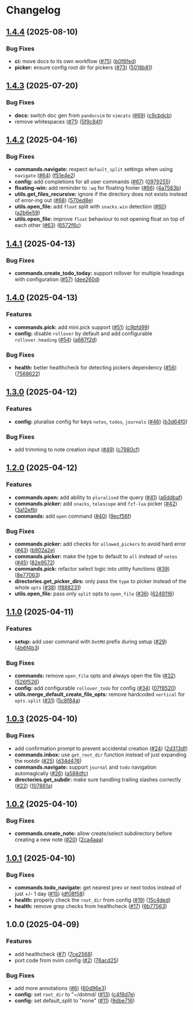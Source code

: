 # Changelog

## [1.4.4](https://github.com/y3owk1n/dotmd.nvim/compare/v1.4.3...v1.4.4) (2025-08-10)


### Bug Fixes

* **ci:** move docs to its own workflow ([#75](https://github.com/y3owk1n/dotmd.nvim/issues/75)) ([b0f6fed](https://github.com/y3owk1n/dotmd.nvim/commit/b0f6fed4b43ab3dacdc30a0333a01c474b10869a))
* **picker:** ensure config root dir for pickers ([#73](https://github.com/y3owk1n/dotmd.nvim/issues/73)) ([5018b81](https://github.com/y3owk1n/dotmd.nvim/commit/5018b81933cdeb24f75460295e4cc9d831af6285))

## [1.4.3](https://github.com/y3owk1n/dotmd.nvim/compare/v1.4.2...v1.4.3) (2025-07-20)


### Bug Fixes

* **docs:** switch doc gen from `pandocvim` to `vimcats` ([#69](https://github.com/y3owk1n/dotmd.nvim/issues/69)) ([c9cbdcb](https://github.com/y3owk1n/dotmd.nvim/commit/c9cbdcba1916a19c3ebce1e13ecf02d271766d52))
* remove whitespaces ([#71](https://github.com/y3owk1n/dotmd.nvim/issues/71)) ([5f9c84f](https://github.com/y3owk1n/dotmd.nvim/commit/5f9c84f1abfdf47024ccedc9c497762d811a25b1))

## [1.4.2](https://github.com/y3owk1n/dotmd.nvim/compare/v1.4.1...v1.4.2) (2025-04-16)


### Bug Fixes

* **commands.navigate:** respect `default_split` settings when using `navigate` ([#64](https://github.com/y3owk1n/dotmd.nvim/issues/64)) ([f51e4e2](https://github.com/y3owk1n/dotmd.nvim/commit/f51e4e2be6b10f5e5702c4427a8ee2ecbba8e23e))
* **config:** add completions for all user commands ([#67](https://github.com/y3owk1n/dotmd.nvim/issues/67)) ([0979255](https://github.com/y3owk1n/dotmd.nvim/commit/0979255d8561534aa7c2fac2fe580e0a5157c94e))
* **floating-win:** add reminder to `:wq` for floating footer ([#66](https://github.com/y3owk1n/dotmd.nvim/issues/66)) ([4a7583b](https://github.com/y3owk1n/dotmd.nvim/commit/4a7583b39c54b50eb35ff66d7e7a4eaf0181e803))
* **utils.get_files_recursive:** ignore if the directory does not exists instead of error-ing out ([#68](https://github.com/y3owk1n/dotmd.nvim/issues/68)) ([570ed8e](https://github.com/y3owk1n/dotmd.nvim/commit/570ed8e300611985bc7742f2cb44a13e67d5d796))
* **utils.open_file:** add `float` split with `snacks.win` detection ([#60](https://github.com/y3owk1n/dotmd.nvim/issues/60)) ([a2b6e59](https://github.com/y3owk1n/dotmd.nvim/commit/a2b6e59a312681e45962b5fdad5427efa6694d9f))
* **utils.open_file:** improve `float` behaviour to not opening float on top of each other ([#63](https://github.com/y3owk1n/dotmd.nvim/issues/63)) ([6572f6c](https://github.com/y3owk1n/dotmd.nvim/commit/6572f6cfc5add0dcbe13f592fc139a929d568371))

## [1.4.1](https://github.com/y3owk1n/dotmd.nvim/compare/v1.4.0...v1.4.1) (2025-04-13)


### Bug Fixes

* **commands.create_todo_today:** support rollover for multiple headings with configuration ([#57](https://github.com/y3owk1n/dotmd.nvim/issues/57)) ([dee260d](https://github.com/y3owk1n/dotmd.nvim/commit/dee260d96215b14235714218e44666f74fd02b83))

## [1.4.0](https://github.com/y3owk1n/dotmd.nvim/compare/v1.3.0...v1.4.0) (2025-04-13)


### Features

* **commands.pick:** add mini.pick support ([#51](https://github.com/y3owk1n/dotmd.nvim/issues/51)) ([c9bfd99](https://github.com/y3owk1n/dotmd.nvim/commit/c9bfd9913709f034d78f79f1f45399ada43cd046))
* **config:** disable `rollover` by default and add configurable `rollover.heading` ([#54](https://github.com/y3owk1n/dotmd.nvim/issues/54)) ([a687f2d](https://github.com/y3owk1n/dotmd.nvim/commit/a687f2d678ab4cd89fed65fc1e9c6b0f4a493a90))


### Bug Fixes

* **health:** better healthcheck for detecting pickers dependency ([#56](https://github.com/y3owk1n/dotmd.nvim/issues/56)) ([7568622](https://github.com/y3owk1n/dotmd.nvim/commit/7568622d33f9c708d8d90e33e47941ac44793664))

## [1.3.0](https://github.com/y3owk1n/dotmd.nvim/compare/v1.2.0...v1.3.0) (2025-04-12)


### Features

* **config:** pluralise config for keys `notes`, `todos`, `journals` ([#46](https://github.com/y3owk1n/dotmd.nvim/issues/46)) ([b3d64f0](https://github.com/y3owk1n/dotmd.nvim/commit/b3d64f091ab2a33aad0decfd55704cb327e989c4))


### Bug Fixes

* add trimming to note creation input ([#49](https://github.com/y3owk1n/dotmd.nvim/issues/49)) ([c7980cf](https://github.com/y3owk1n/dotmd.nvim/commit/c7980cf8304313a6f046ad9cfc3d2f4c2de97647))

## [1.2.0](https://github.com/y3owk1n/dotmd.nvim/compare/v1.1.0...v1.2.0) (2025-04-12)


### Features

* **commands.open:** add ability to `pluralised` the query ([#41](https://github.com/y3owk1n/dotmd.nvim/issues/41)) ([a6ddbaf](https://github.com/y3owk1n/dotmd.nvim/commit/a6ddbaf54c3ae90e383f1d2d73d8dda94d1c11ea))
* **commands.picker:** add `snacks`, `telescope` and `fzf-lua` picker ([#42](https://github.com/y3owk1n/dotmd.nvim/issues/42)) ([3a12efb](https://github.com/y3owk1n/dotmd.nvim/commit/3a12efb691a73999637c7d27d2507779b46243bc))
* **commands:** add `open` command ([#40](https://github.com/y3owk1n/dotmd.nvim/issues/40)) ([9ecf56f](https://github.com/y3owk1n/dotmd.nvim/commit/9ecf56f9fd3a9ed4d6e62f74c8adde607d5d59bd))


### Bug Fixes

* **commands.picker:** add checks for `allowed_pickers` to avoid hard error ([#43](https://github.com/y3owk1n/dotmd.nvim/issues/43)) ([b902a2e](https://github.com/y3owk1n/dotmd.nvim/commit/b902a2e3c82471efd20123bd510f62e04e7767e6))
* **commands.picker:** make the type to default to `all` instead of `notes` ([#45](https://github.com/y3owk1n/dotmd.nvim/issues/45)) ([82e9572](https://github.com/y3owk1n/dotmd.nvim/commit/82e95724762a0c90ad27892f3162711d8301b119))
* **commands.pick:** refactor select logic into utility functions ([#39](https://github.com/y3owk1n/dotmd.nvim/issues/39)) ([8e77063](https://github.com/y3owk1n/dotmd.nvim/commit/8e77063741071e625506c92b99b654e6c797da36))
* **directories.get_picker_dirs:** only pass the `type` to picker instead of the whole `opts` ([#38](https://github.com/y3owk1n/dotmd.nvim/issues/38)) ([f888231](https://github.com/y3owk1n/dotmd.nvim/commit/f888231a183db9dcb85c119b7446442932246d1f))
* **utils.open_file:** pass only `split` opts to `open_file` ([#36](https://github.com/y3owk1n/dotmd.nvim/issues/36)) ([6249116](https://github.com/y3owk1n/dotmd.nvim/commit/6249116f6b55135e0b8372be8f7409d464126cd6))

## [1.1.0](https://github.com/y3owk1n/dotmd.nvim/compare/v1.0.3...v1.1.0) (2025-04-11)


### Features

* **setup:** add user command with `DotMd` prefix during setup ([#29](https://github.com/y3owk1n/dotmd.nvim/issues/29)) ([4b6f4b3](https://github.com/y3owk1n/dotmd.nvim/commit/4b6f4b3df12ff2f89aedebc56e601e48b2732e10))


### Bug Fixes

* **commands:** remove `open_file` opts and always open the file ([#32](https://github.com/y3owk1n/dotmd.nvim/issues/32)) ([526f526](https://github.com/y3owk1n/dotmd.nvim/commit/526f52697f755f1694fc6ae41ad60a6ac8abc55d))
* **config:** add configurable `rollover_todo` for config ([#34](https://github.com/y3owk1n/dotmd.nvim/issues/34)) ([07f8520](https://github.com/y3owk1n/dotmd.nvim/commit/07f8520fac44d18ae909394fef823090309e0ee2))
* **utils.merge_default_create_file_opts:** remove hardcoded `vertical` for `opts.split` ([#31](https://github.com/y3owk1n/dotmd.nvim/issues/31)) ([5c8f84a](https://github.com/y3owk1n/dotmd.nvim/commit/5c8f84ac7d958214260062156de3d949994f8cfd))

## [1.0.3](https://github.com/y3owk1n/dotmd.nvim/compare/v1.0.2...v1.0.3) (2025-04-10)


### Bug Fixes

* add confirmation prompt to prevent accidental creation ([#24](https://github.com/y3owk1n/dotmd.nvim/issues/24)) ([2d313df](https://github.com/y3owk1n/dotmd.nvim/commit/2d313df5130da827fa50e4dc25c178452638553b))
* **commands.inbox:** use `get_root_dir` function instead of just expanding the rootdir ([#25](https://github.com/y3owk1n/dotmd.nvim/issues/25)) ([d34d476](https://github.com/y3owk1n/dotmd.nvim/commit/d34d47636cf403da6a99d890857d7dbc6c500aa6))
* **commands.navigate:** support `journal` and `todo` navigation automagically ([#26](https://github.com/y3owk1n/dotmd.nvim/issues/26)) ([a588dfc](https://github.com/y3owk1n/dotmd.nvim/commit/a588dfce8a3d0db4a3bfebe2405f2f0e3c5796f8))
* **directories.get_subdir:** make sure handling trailing slashes correctly ([#22](https://github.com/y3owk1n/dotmd.nvim/issues/22)) ([107861a](https://github.com/y3owk1n/dotmd.nvim/commit/107861ac0d21596d42398fdd772c07b619ef6e94))

## [1.0.2](https://github.com/y3owk1n/dotmd.nvim/compare/v1.0.1...v1.0.2) (2025-04-10)


### Bug Fixes

* **commands.create_note:** allow create/select subdirectory before creating a new note ([#20](https://github.com/y3owk1n/dotmd.nvim/issues/20)) ([2ca4aaa](https://github.com/y3owk1n/dotmd.nvim/commit/2ca4aaa0bd6da1c258968d76d0977ff48302b04f))

## [1.0.1](https://github.com/y3owk1n/dotmd.nvim/compare/v1.0.0...v1.0.1) (2025-04-10)


### Bug Fixes

* **commands.todo_navigate:** get nearest prev or next todos instead of just +/- 1 day ([#15](https://github.com/y3owk1n/dotmd.nvim/issues/15)) ([df08f58](https://github.com/y3owk1n/dotmd.nvim/commit/df08f58bf6931fd57d8fecf6d14477dbbde6614e))
* **health:** properly check the `root_dir` from config ([#19](https://github.com/y3owk1n/dotmd.nvim/issues/19)) ([15c4ded](https://github.com/y3owk1n/dotmd.nvim/commit/15c4ded2168aa933dbaf5b5ef883b460360824dc))
* **health:** remove grep checks from healthcheck ([#17](https://github.com/y3owk1n/dotmd.nvim/issues/17)) ([6b77563](https://github.com/y3owk1n/dotmd.nvim/commit/6b77563d22cdeac0812b69d633e00e036ae99246))

## 1.0.0 (2025-04-09)


### Features

* add healthcheck ([#7](https://github.com/y3owk1n/dotmd.nvim/issues/7)) ([7ce2568](https://github.com/y3owk1n/dotmd.nvim/commit/7ce25687a33bbaa1f2f388eca0df36f402e51a55))
* port code from nvim config ([#2](https://github.com/y3owk1n/dotmd.nvim/issues/2)) ([76acd25](https://github.com/y3owk1n/dotmd.nvim/commit/76acd25f26fbca622569817fb381b9d2dfe6909b))


### Bug Fixes

* add more annotations ([#6](https://github.com/y3owk1n/dotmd.nvim/issues/6)) ([60d96e3](https://github.com/y3owk1n/dotmd.nvim/commit/60d96e3f8e743c6ba8e6826c0d293a2c5ad167b5))
* **config:** set `root_dir` to "~/dotmd/ ([#13](https://github.com/y3owk1n/dotmd.nvim/issues/13)) ([c4f8d7e](https://github.com/y3owk1n/dotmd.nvim/commit/c4f8d7e796c6a09681746d33e1cc547e6e2a4cb0))
* **config:** set default_split to "none" ([#11](https://github.com/y3owk1n/dotmd.nvim/issues/11)) ([9dbe716](https://github.com/y3owk1n/dotmd.nvim/commit/9dbe716f7f7fefe1c7b5970999ef8cbd7887ce80))
